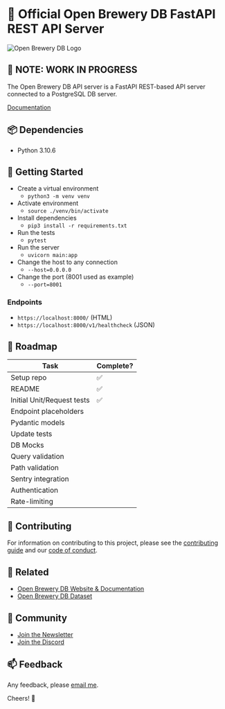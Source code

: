 # 🍻 Official Open Brewery DB FastAPI REST API Server

![Open Brewery DB Logo](OpenBreweryDBLogo.png)

## 🛑 NOTE: WORK IN PROGRESS

The Open Brewery DB API server is a FastAPI REST-based API server connected to a PostgreSQL DB server.

[Documentation](https://www.openbrewerydb.org/)

## 📦 Dependencies

- Python 3.10.6

## 🚀 Getting Started

- Create a virtual environment
  - `python3 -m venv venv`
- Activate environment
  - `source ./venv/bin/activate`
- Install dependencies
  - `pip3 install -r requirements.txt`
- Run the tests
  - `pytest`
- Run the server
  - `uvicorn main:app`
- Change the host to any connection
  - `--host=0.0.0.0`
- Change the port (8001 used as example)
  - `--port=8001`

### Endpoints

- `https://localhost:8000/` (HTML)
- `https://localhost:8000/v1/healthcheck` (JSON)

## 🚛 Roadmap

| Task                       | Complete? |
| -------------------------- | --------- |
| Setup repo                 | ✅        |
| README                     | ✅        |
| Initial Unit/Request tests | ✅        |
| Endpoint placeholders      |           |
| Pydantic models            |           |
| Update tests               |           |
| DB Mocks                   |           |
| Query validation           |           |
| Path validation            |           |
| Sentry integration         |           |
| Authentication             |           |
| Rate-limiting              |           |

## 🤝 Contributing

For information on contributing to this project, please see the [contributing guide](CONTRIBUTING.md) and our [code of conduct](CODE_OF_CONDUCT.md).

## 🔗 Related

- [Open Brewery DB Website & Documentation](https://github.com/openbrewerydb/openbrewerydb-sveltekit)
- [Open Brewery DB Dataset](https://github.com/openbrewerydb/openbrewerydb)

## 👾 Community

- [Join the Newsletter](http://eepurl.com/dBjS0j)
- [Join the Discord](https://discord.gg/SHtpdEN)

## 📫 Feedback

Any feedback, please [email me](mailto:chris@openbrewerydb.org).

Cheers! 🍻

